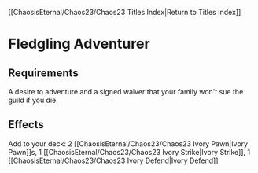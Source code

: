 [[ChaosisEternal/Chaos23/Chaos23 Titles Index|Return to Titles Index]]
# Fledgling Adventurer
## Requirements
A desire to adventure and a signed waiver that your family won't sue the guild if you die.
## Effects
Add to your deck:
2 [[ChaosisEternal/Chaos23/Chaos23 Ivory Pawn|Ivory Pawn]]s, 1 [[ChaosisEternal/Chaos23/Chaos23 Ivory Strike|Ivory Strike]], 1 [[ChaosisEternal/Chaos23/Chaos23 Ivory Defend|Ivory Defend]]